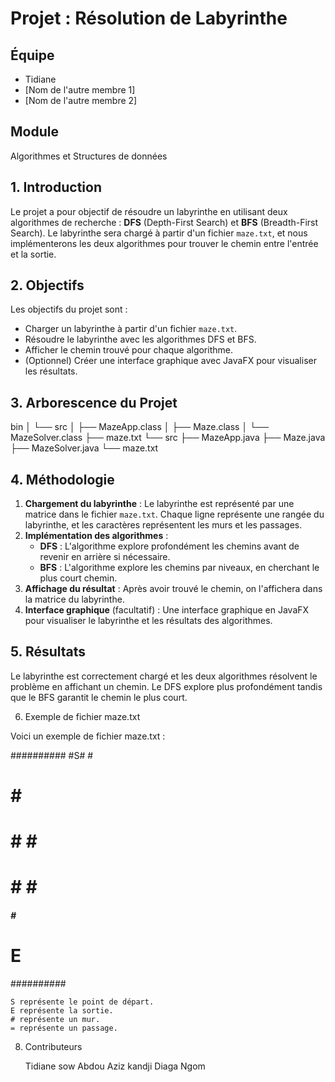 # Projet : Résolution de Labyrinthe

## Équipe
- Tidiane
- [Nom de l'autre membre 1]
- [Nom de l'autre membre 2]

## Module
Algorithmes et Structures de données

## 1. Introduction

Le projet a pour objectif de résoudre un labyrinthe en utilisant deux algorithmes de recherche : **DFS** (Depth-First Search) et **BFS** (Breadth-First Search). Le labyrinthe sera chargé à partir d'un fichier `maze.txt`, et nous implémenterons les deux algorithmes pour trouver le chemin entre l'entrée et la sortie.

## 2. Objectifs

Les objectifs du projet sont :
- Charger un labyrinthe à partir d'un fichier `maze.txt`.
- Résoudre le labyrinthe avec les algorithmes DFS et BFS.
- Afficher le chemin trouvé pour chaque algorithme.
- (Optionnel) Créer une interface graphique avec JavaFX pour visualiser les résultats.

## 3. Arborescence du Projet

 bin
│   └── src
│       ├── MazeApp.class
│       ├── Maze.class
│       └── MazeSolver.class
├── maze.txt
└── src
    ├── MazeApp.java
    ├── Maze.java
    ├── MazeSolver.java
    └── maze.txt


## 4. Méthodologie

1. **Chargement du labyrinthe** : Le labyrinthe est représenté par une matrice dans le fichier `maze.txt`. Chaque ligne représente une rangée du labyrinthe, et les caractères représentent les murs et les passages.
2. **Implémentation des algorithmes** :
   - **DFS** : L'algorithme explore profondément les chemins avant de revenir en arrière si nécessaire.
   - **BFS** : L'algorithme explore les chemins par niveaux, en cherchant le plus court chemin.
3. **Affichage du résultat** : Après avoir trouvé le chemin, on l'affichera dans la matrice du labyrinthe.
4. **Interface graphique** (facultatif) : Une interface graphique en JavaFX pour visualiser le labyrinthe et les résultats des algorithmes.

## 5. Résultats

Le labyrinthe est correctement chargé et les deux algorithmes résolvent le problème en affichant un chemin. Le DFS explore plus profondément tandis que le BFS garantit le chemin le plus court.

6. Exemple de fichier maze.txt

Voici un exemple de fichier maze.txt :

##########
#S#      #
# # #####
# # #   #
#   # #  #
##### #  #
#      E #
##########

    S représente le point de départ.
    E représente la sortie.
    # représente un mur.
    = représente un passage.

8. Contributeurs

    Tidiane sow
    Abdou Aziz kandji
    Diaga Ngom
